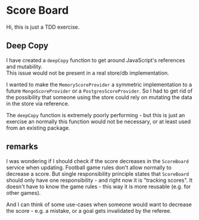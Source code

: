 # Score Board

Hi, this is just a TDD exercise.

## Deep Copy

I have created a `deepCopy` function to get around JavaScript's references and mutability.  
This issue would not be present in a real store/db implementation.

I wanted to make the `MemoryScoreProvider` a symmetric implementation to a future `MongoScoreProvider` or a `PostgresScoreProvider`.
So I had to get rid of the possibility that someone using the store could rely on mutating the data in the store via reference.

The `deepCopy` function is extremely poorly performing - but this is just an exercise an normally this function would not be necessary, or at least used from an existing package.

## remarks

I was wondering if I should check if the score decreases in the `ScoreBoard` service when updating.
Football game rules don't allow normally to decrease a score.
But single responsibility principle states that `ScoreBoard` should only have one responsibility - and right now it is "tracking scores".
It doesn't have to know the game rules - this way it is more reusable (e.g. for other games).

And I can think of some use-cases when someone would want to decrease the score - e.g. a mistake, or a goal gets invalidated by the referee.
